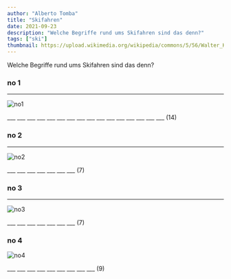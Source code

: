 ```yaml
---
author: "Alberto Tomba"
title: "Skifahren"
date: 2021-09-23
description: "Welche Begriffe rund ums Skifahren sind das denn?"
tags: ["ski"]
thumbnail: https://upload.wikimedia.org/wikipedia/commons/5/56/Walter_Koch_Skilauf_1906.jpg
---
```


Welche Begriffe rund ums Skifahren sind das denn?

### no 1
---

![no1](https://www.gartentraeume.com/media/catalog/product/cache/f16acd9b717f90d256b72ad91b5d2fc7/0/7/07b5e8aa29e9efa2709133b5414ce717.jpeg)

___ ___ ___ ___ ___ ___ ___ ___ ___ ___ ___ ___ ___ ___ ___ ___ (14)


### no 2
---

![no2](https://media01.stockfood.com/largepreviews/NDE0NjAxOTM2/13374256-Vanillekipferl-mit-Puderzucker-bestreuen.jpg)

___ ___ ___ ___ ___ ___ ___ (7)

### no 3
---

![no3](https://i.ytimg.com/vi/IbpcBW5FQxY/maxresdefault.jpg)

___ ___ ___ ___ ___ ___ ___ (7)

### no 4

![no4](https://upload.wikimedia.org/wikipedia/commons/d/d0/Water_skiing_on_the_yarra02.jpg)

___ ___ ___ ___ ___ ___ ___ ___ ___ (9)


